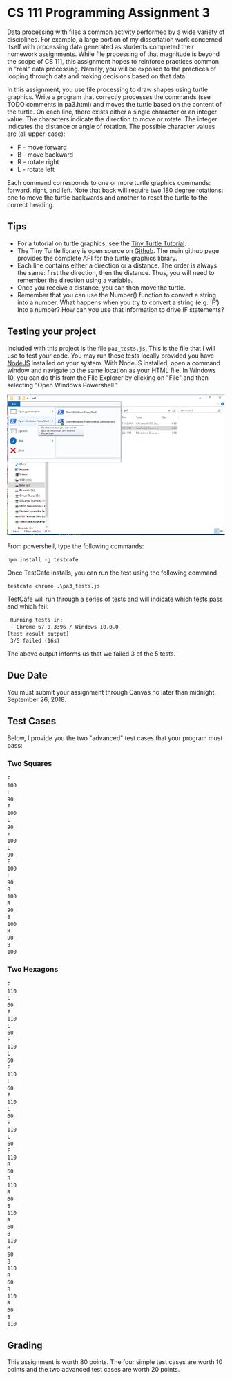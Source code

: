# CS 111 Programming Assignment 3
Data processing with files a common activity performed by a wide variety of disciplines.  For example, a large portion of my dissertation work concerned itself with processing data generated as students completed their homework assignments.  While file processing of that magnitude is beyond the scope of CS 111, this assignment hopes to reinforce practices common in "real" data processing.  Namely, you will be exposed to the practices of looping through data and making decisions based on that data.

In this assignment, you use file processing to draw shapes using turtle graphics.  Write a program that correctly processes the commands (see TODO comments in pa3.html) and moves the turtle based on the content of the turtle.  On each line, there exists either a single character or an integer value.  The characters indicate the direction to move or rotate.  The integer indicates the distance or angle of rotation.  The possible character values are (all upper-case):

* F - move forward
* B - move backward
* R - rotate right
* L - rotate left

Each command corresponds to one or more turtle graphics commands: forward, right, and left.  Note that back will require two 180 degree rotations: one to move the turtle backwards and another to reset the turtle to the correct heading.  

## Tips
* For a tutorial on turtle graphics, see the [Tiny Turtle Tutorial](https://toolness.github.io/tiny-turtle/tutorial/).  
* The Tiny Turtle library is open source on [Github](https://github.com/toolness/tiny-turtle).  The main github page provides the complete API for the turtle graphics library.
* Each line contains either a direction or a distance.  The order is always the same: first the direction, then the distance.  Thus, you will need to remember the direction using a variable. 
* Once you receive a distance, you can then move the turtle.  
* Remember that you can use the Number() function to convert a string into a number.  What happens when you try to convert a string (e.g. 'F') into a number?  How can you use that information to drive IF statements?

## Testing your project
Included with this project is the file `pa1_tests.js`.  This is the file that
I will use to test your code.  You may run these tests locally provided you
have [NodeJS](https://nodejs.org/en/download/) installed on your system.  With
NodeJS installed, open a command window and navigate to the same location as
your HTML file.  In Windows 10, you can do this from the File Explorer by
clicking on "File" and then selecting "Open Windows Powershell." 

![PowerShell](powershell.png)

From powershell, type the following commands:

```
npm install -g testcafe
```

Once TestCafe installs, you can run the test using the following command

```
testcafe chrome .\pa3_tests.js
```

TestCafe will run through a series of tests and will indicate which tests 
pass and which fail:

```
 Running tests in:
 - Chrome 67.0.3396 / Windows 10.0.0
[test result output]
 3/5 failed (16s)
```

The above output informs us that we failed 3 of the 5 tests.  

## Due Date
You must submit your assignment through Canvas no later than midnight, September 26, 2018.

## Test Cases
Below, I provide you the two "advanced" test cases that your program must pass:

### Two Squares
```
F
100
L
90
F
100
L
90
F
100
L
90
F
100
L
90
B
100
R
90
B
100
R
90
B
100
```

### Two Hexagons
```
F
110
L
60
F
110
L
60
F
110
L
60
F
110
L
60
F
110
L
60
F
110
L
60
F
110
R
60
B
110
R
60
B
110
R
60
B
110
R
60
B
110
R
60
B
110
R
60
B
110
```

## Grading
This assignment is worth 80 points.  The four simple test cases are worth 10 points and the two advanced test cases are worth 20 points.  
